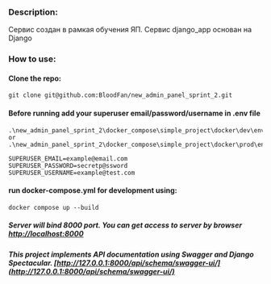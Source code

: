### Description:

Сервис создан в рамкая обучения ЯП. Сервис django_app основан на Django

### How to use:

#### Clone the repo:

    git clone git@github.com:BloodFan/new_admin_panel_sprint_2.git
    

#### Before running add your superuser email/password/username in .env file

    .\new_admin_panel_sprint_2\docker_compose\simple_project\docker\dev\env\.env
    or
    .\new_admin_panel_sprint_2\docker_compose\simple_project\docker\prod\env\.env

    SUPERUSER_EMAIL=example@email.com
    SUPERUSER_PASSWORD=secretp@ssword
    SUPERUSER_USERNAME=example@test.com 


#### run docker-compose.yml for development using:

    docker compose up --build

##### Server will bind 8000 port. You can get access to server by browser [http://localhost:8000](http://localhost:8000)

##### This project implements API documentation using Swagger and Django Spectacular. [http://127.0.0.1:8000/api/schema/swagger-ui/](http://127.0.0.1:8000/api/schema/swagger-ui/)

